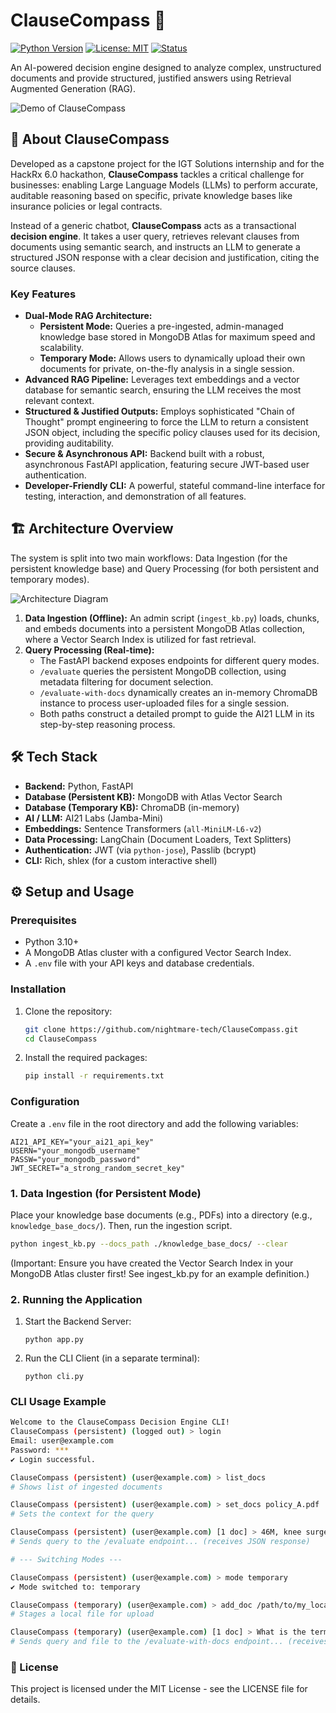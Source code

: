 # ClauseCompass 🧭

[![Python Version](https://img.shields.io/badge/python-3.10+-blue.svg)](https://www.python.org/downloads/)
[![License: MIT](https://img.shields.io/badge/License-MIT-yellow.svg)](https://opensource.org/licenses/MIT)
[![Status](https://img.shields.io/badge/status-active-success.svg)]()

An AI-powered decision engine designed to analyze complex, unstructured documents and provide structured, justified answers using Retrieval Augmented Generation (RAG).

<!-- 
**DEMO**
(This is where you should insert a GIF or short video of your CLI in action. 
It's the most impactful part of a README!)
-->
![Demo of ClauseCompass]([link_to_your_demo.gif])

## 🚀 About ClauseCompass

Developed as a capstone project for the IGT Solutions internship and for the HackRx 6.0 hackathon, **ClauseCompass** tackles a critical challenge for businesses: enabling Large Language Models (LLMs) to perform accurate, auditable reasoning based on specific, private knowledge bases like insurance policies or legal contracts.

Instead of a generic chatbot, **ClauseCompass** acts as a transactional **decision engine**. It takes a user query, retrieves relevant clauses from documents using semantic search, and instructs an LLM to generate a structured JSON response with a clear decision and justification, citing the source clauses.

### Key Features

*   **Dual-Mode RAG Architecture:**
    *   **Persistent Mode:** Queries a pre-ingested, admin-managed knowledge base stored in MongoDB Atlas for maximum speed and scalability.
    *   **Temporary Mode:** Allows users to dynamically upload their own documents for private, on-the-fly analysis in a single session.
*   **Advanced RAG Pipeline:** Leverages text embeddings and a vector database for semantic search, ensuring the LLM receives the most relevant context.
*   **Structured & Justified Outputs:** Employs sophisticated "Chain of Thought" prompt engineering to force the LLM to return a consistent JSON object, including the specific policy clauses used for its decision, providing auditability.
*   **Secure & Asynchronous API:** Backend built with a robust, asynchronous FastAPI application, featuring secure JWT-based user authentication.
*   **Developer-Friendly CLI:** A powerful, stateful command-line interface for testing, interaction, and demonstration of all features.

## 🏗️ Architecture Overview

The system is split into two main workflows: Data Ingestion (for the persistent knowledge base) and Query Processing (for both persistent and temporary modes).

<!-- You can create a simple diagram using Mermaid.js or an image -->
![Architecture Diagram]([link_to_your_architecture_diagram.png])

1.  **Data Ingestion (Offline):** An admin script (`ingest_kb.py`) loads, chunks, and embeds documents into a persistent MongoDB Atlas collection, where a Vector Search Index is utilized for fast retrieval.
2.  **Query Processing (Real-time):**
    *   The FastAPI backend exposes endpoints for different query modes.
    *   `/evaluate` queries the persistent MongoDB collection, using metadata filtering for document selection.
    *   `/evaluate-with-docs` dynamically creates an in-memory ChromaDB instance to process user-uploaded files for a single session.
    *   Both paths construct a detailed prompt to guide the AI21 LLM in its step-by-step reasoning process.

## 🛠️ Tech Stack

*   **Backend:** Python, FastAPI
*   **Database (Persistent KB):** MongoDB with Atlas Vector Search
*   **Database (Temporary KB):** ChromaDB (in-memory)
*   **AI / LLM:** AI21 Labs (Jamba-Mini)
*   **Embeddings:** Sentence Transformers (`all-MiniLM-L6-v2`)
*   **Data Processing:** LangChain (Document Loaders, Text Splitters)
*   **Authentication:** JWT (via `python-jose`), Passlib (bcrypt)
*   **CLI:** Rich, shlex (for a custom interactive shell)

## ⚙️ Setup and Usage

### Prerequisites

*   Python 3.10+
*   A MongoDB Atlas cluster with a configured Vector Search Index.
*   A `.env` file with your API keys and database credentials.

### Installation

1.  Clone the repository:
    ```bash
    git clone https://github.com/nightmare-tech/ClauseCompass.git
    cd ClauseCompass
    ```
2.  Install the required packages:
    ```bash
    pip install -r requirements.txt
    ```

### Configuration

Create a `.env` file in the root directory and add the following variables:
```
AI21_API_KEY="your_ai21_api_key"
USERN="your_mongodb_username"
PASSW="your_mongodb_password"
JWT_SECRET="a_strong_random_secret_key"
```


### 1. Data Ingestion (for Persistent Mode)

Place your knowledge base documents (e.g., PDFs) into a directory (e.g., `knowledge_base_docs/`). Then, run the ingestion script.

```bash
python ingest_kb.py --docs_path ./knowledge_base_docs/ --clear
```
(Important: Ensure you have created the Vector Search Index in your MongoDB Atlas cluster first! See ingest_kb.py for an example definition.)

### 2. Running the Application
1. Start the Backend Server:
    ```
    python app.py
    ```
2. Run the CLI Client (in a separate terminal):
   ```
   python cli.py
   ```

### CLI Usage Example
```bash
Welcome to the ClauseCompass Decision Engine CLI!
ClauseCompass (persistent) (logged out) > login
Email: user@example.com
Password: ***
✔ Login successful.

ClauseCompass (persistent) (user@example.com) > list_docs
# Shows list of ingested documents

ClauseCompass (persistent) (user@example.com) > set_docs policy_A.pdf
# Sets the context for the query

ClauseCompass (persistent) (user@example.com) [1 doc] > 46M, knee surgery, 3-month policy
# Sends query to the /evaluate endpoint... (receives JSON response)

# --- Switching Modes ---

ClauseCompass (persistent) (user@example.com) > mode temporary
✔ Mode switched to: temporary

ClauseCompass (temporary) (user@example.com) > add_doc /path/to/my_local_file.pdf
# Stages a local file for upload

ClauseCompass (temporary) (user@example.com) [1 doc] > What is the termination clause?
# Sends query and file to the /evaluate-with-docs endpoint... (receives JSON response)
```

### 📜 License
This project is licensed under the MIT License - see the LICENSE file for details.